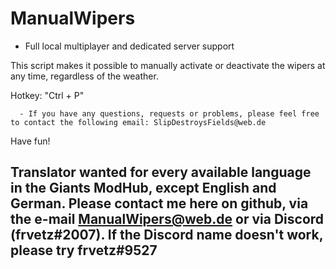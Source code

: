 # ManualWipers

- Full local multiplayer and dedicated server support

This script makes it possible to manually activate or deactivate the wipers at any time, regardless of the weather.

Hotkey: "Ctrl + P"

      - If you have any questions, requests or problems, please feel free to contact the following email: SlipDestroysFields@web.de

Have fun!

## Translator wanted for every available language in the Giants ModHub, except English and German. Please contact me here on github, via the e-mail ManualWipers@web.de or via Discord (frvetz#2007). If the Discord name doesn't work, please try frvetz#9527 ##
